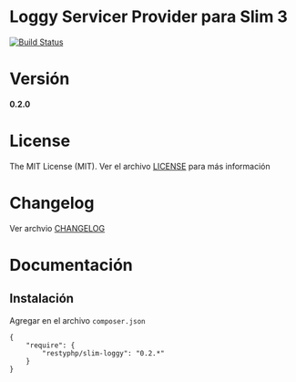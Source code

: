 Loggy Servicer Provider para Slim 3
=================

[![Build Status](https://travis-ci.org/mostofreddy/slim-loggy.svg?branch=master)](https://travis-ci.org/mostofreddy/slim-loggy)

# Versión

__0.2.0__

# License

The MIT License (MIT). Ver el archivo [LICENSE](LICENSE.md) para más información

# Changelog

Ver archvio [CHANGELOG](CHANGELOG.md)

# Documentación

Instalación
-----------

Agregar en el archivo `composer.json`

```
{
    "require": {
        "restyphp/slim-loggy": "0.2.*"
    }
}
```
